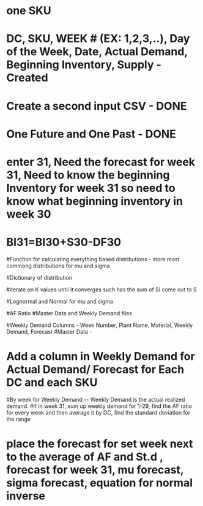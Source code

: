# one SKU
# DC, SKU, WEEK # (EX: 1,2,3,..), Day of the Week, Date, Actual Demand, Beginning Inventory, Supply - Created
# Create a second input CSV - DONE
# One Future and One Past - DONE

# enter 31, Need the forecast for week 31, Need to know the beginning Inventory for week 31 so need to know what beginning inventory in week 30
# BI31=BI30+S30-DF30

#Function for calculating everything based distributions - store most commong distributions for mu and sigma

#Dictionary of distribution

#iterate on K values until it converges such has the sum of Si come out to S

#Lognormal and Normal for mu and sigma



#AF Ratio
#Master Data and Weekly Demand files

#Weekly Demand Columns - Week Number, Plant Name, Material, Weekly Demand, Forecast
#Master Data -

# Add a column in Weekly Demand for Actual Demand/ Forecast for Each DC and each SKU
#By week for Weekly Demand -- Weekly Demand is the actual realized demand.
#if in week 31, sum up weekly demand for 1-29, find the AF ratio for every week and then average it by DC, find the standard deviation for the range
# place the forecast for set week next to the average of AF and St.d , forecast for week 31, mu forecast, sigma forecast, equation for normal inverse
